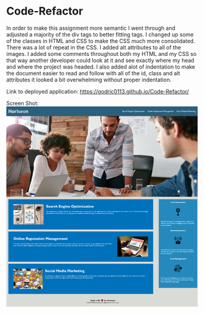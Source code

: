 # Code-Refactor
In order to make this assignment more semantic I went through and adjusted a majority of the div tags to better fitting tags. I changed up some of the classes in HTML and CSS to make the CSS much more consolidated. There was a lot of repeat in the CSS. I added alt attributes to all of the images.  I added some comments throughout both my HTML and my CSS so that way another developer could look at it and see exactly where my head and where the project was headed. I also added alot of indentation to make the document easier to read and follow with all of the id, class and alt attributes it looked a bit overwhelming without proper indentation. 

Link to deployed application: https://godric0113.github.io/Code-Refactor/

Screen Shot:
![Example Screenshot](assets/images/screenshot.png)

